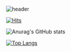 ![header](https://capsule-render.vercel.app/api?type=soft&color=66CDAA&height=300&section=header&text=Giyeon's-Github&fontSize=80)


[![Hits](https://hits.seeyoufarm.com/api/count/incr/badge.svg?url=https%3A%2F%2Fgithub.com%2FLeegiyeon%2Fhit-counter&count_bg=%233D9EC8&title_bg=%23555555&icon=&icon_color=%23E7E7E7&title=VISIT&edge_flat=false)](https://hits.seeyoufarm.com)


![Anurag's GitHub stats](https://github-readme-stats.vercel.app/api?username=Leegiyeon&show_icons=true&theme=dark)


[![Top Langs](https://github-readme-stats.vercel.app/api/top-langs/?username=Leegiyeon&layout=compact)](https://github.com/Leegiyeon/github-readme-stats)
